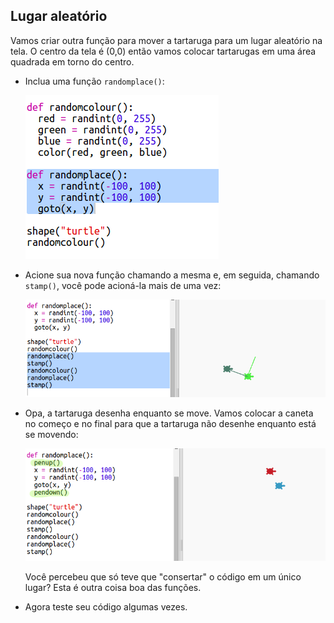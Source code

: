 ## Lugar aleatório

Vamos criar outra função para mover a tartaruga para um lugar aleatório na tela. O centro da tela é (0,0) então vamos colocar tartarugas em uma área quadrada em torno do centro.

+ Inclua uma função `randomplace()`:
    
    ![screenshot](images/modern-place-function.png)

+ Acione sua nova função chamando a mesma e, em seguida, chamando `stamp()`, você pode acioná-la mais de uma vez:
    
    ![screenshot](images/modern-call-place.png)

+ Opa, a tartaruga desenha enquanto se move. Vamos colocar a caneta no começo e no final para que a tartaruga não desenhe enquanto está se movendo:
    
    ![screenshot](images/modern-place-pen.png)
    
    Você percebeu que só teve que "consertar" o código em um único lugar? Esta é outra coisa boa das funções.

+ Agora teste seu código algumas vezes.